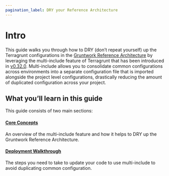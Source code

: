 ```yaml
---
pagination_label: DRY your Reference Architecture
---
```


# Intro

This guide walks you through how to DRY (don’t repeat yourself) up the
Terragrunt configurations in the [Gruntwork Reference
Architecture](https://gruntwork.io/reference-architecture/) by leveraging the
multi-include feature of Terragrunt that has been introduced in
[v0.32.0](https://github.com/gruntwork-io/terragrunt/releases/tag/v0.32.0).
Multi-include allows you to consolidate common configurations across
environments into a separate configuration file that is imported alongside the
project level configurations, drastically reducing the amount of duplicated
configuration across your project.

## What you’ll learn in this guide

This guide consists of two main sections:

#### [Core Concepts](1-core-concepts.md)

An overview of the multi-include feature and how it helps to DRY up the Gruntwork Reference Architecture.

#### [Deployment Walkthrough](#deployment_walkthrough)

The steps you need to take to update your code to use multi-include to avoid duplicating common configuration.


<!-- ##DOCS-SOURCER-START
{"sourcePlugin":"Local File Copier","hash":"9875d177f3b07e965b0113934c1e983b"}
##DOCS-SOURCER-END -->

